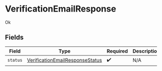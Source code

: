 # VerificationEmailResponse

Ok


## Fields

| Field                                                                                     | Type                                                                                      | Required                                                                                  | Description                                                                               |
| ----------------------------------------------------------------------------------------- | ----------------------------------------------------------------------------------------- | ----------------------------------------------------------------------------------------- | ----------------------------------------------------------------------------------------- |
| `status`                                                                                  | [VerificationEmailResponseStatus](../../Models/Shared/VerificationEmailResponseStatus.md) | :heavy_check_mark:                                                                        | N/A                                                                                       |